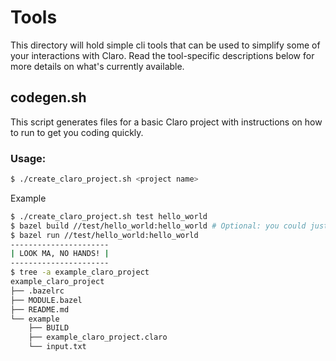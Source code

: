 # Tools

This directory will hold simple cli tools that can be used to simplify some of your interactions with Claro. Read the
tool-specific descriptions below for more details on what's currently available.

## codegen.sh

This script generates files for a basic Claro project with instructions on how to run to get you coding quickly.

### Usage:

```bash
$ ./create_claro_project.sh <project name>
```

Example
```bash
$ ./create_claro_project.sh test hello_world
$ bazel build //test/hello_world:hello_world # Optional: you could just skip straight to `bazel run ...` below.
$ bazel run //test/hello_world:hello_world
----------------------
| LOOK MA, NO HANDS! |
----------------------
$ tree -a example_claro_project                                                                                                                                                                                                 +
example_claro_project
├── .bazelrc
├── MODULE.bazel
├── README.md
└── example
    ├── BUILD
    ├── example_claro_project.claro
    └── input.txt
```
